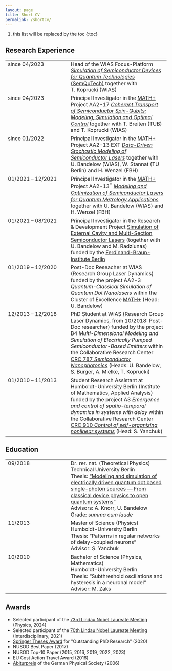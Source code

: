 ```yaml
---
layout: page
title: Short CV
permalink: /shortcv/
---
```


<style type="text/css">
	td {
		vertical-align: top;
	}
</style>


1. this list will be replaced by the toc
{:toc}



## Research Experience


<table width="100%">
	<tr>
		<td width="180px">since 04/2023</td>
		<td>Head of the WIAS Focus-Platform <a href="https://www.wias-berlin.de/research/fps/fp2"><i>Simulation of Semiconductor Devices for Quantum Technologies</i> (SemQuTech)</a> together with T.&nbsp;Koprucki (WIAS)</td>
	</tr>
	<tr>
		<td>since 04/2023</td>
		<td>Principal Investigator in the <a href="http://www.mathplus.de">MATH+</a> Project AA2-17 <a href="https://mathplus.de/research-2/application-areas/aa2-materials-light-devices/aa2-17/"><i>Coherent Transport of Semiconductor Spin-Qubits: Modeling, Simulation and Optimal Control</i></a> together with T.&nbsp;Breiten (TUB) and T.&nbsp;Koprucki (WIAS)</td>
	</tr>
	<tr>
		<td>since 01/2022</td>
		<td>Principal Investigator in the <a href="http://www.mathplus.de">MATH+</a> Project AA2-13 EXT <a href="https://mathplus.de/research-2/application-areas/aa2-materials-light-devices/aa2-13/"><i>Data-Driven Stochastic Modeling of Semiconductor Lasers</i></a> together with U.&nbsp;Bandelow (WIAS), W.&nbsp;Stannat (TU Berlin) and H.&nbsp;Wenzel (FBH)</td>
	</tr>
	<tr>
		<td>01/2021 &ndash; 12/2021</td>
		<td>Principal Investigator in the <a href="http://www.mathplus.de">MATH+</a> Project AA2-13<sup>&ast;</sup> <a href="https://mathplus.de/research-2/application-areas/aa2-materials-light-devices/aa2-13/"><i>Modeling and Optimization of Semiconductor Lasers for Quantum Metrology Applications</i></a> together with U.&nbsp;Bandelow (WIAS) and H.&nbsp;Wenzel (FBH)</td>        
	</tr>
	<tr>
		<td>01/2021 &ndash; 08/2021</td>
		<td>Principal Investigator in the Research &amp; Development Project <a href="https://www.wias-berlin.de/projects/SECMSSL/">Simulation of External Cavity and Multi-Section Semiconductor Lasers</a> (together with U.&nbsp;Bandelow and M.&nbsp;Radziunas) funded by the <a href="https://www.fbh-berlin.de">Ferdinand-Braun-Institute Berlin</a></td>
	</tr>
	<tr>
		<td>01/2019 &ndash; 12/2020</td>
		<td>Post-Doc Reseacher at WIAS (Research Group Laser Dynamics) 
        funded by the project AA2-3 <i>Quantum-Classical Simulation of Quantum Dot Nanolasers</i> within the Cluster of Excellence <a href="http://www.mathplus.de">MATH+</a> (Head: U.&nbsp;Bandelow)</td>
	</tr>
	<tr>
		<td>12/2013 &ndash; 12/2018</td>
		<td>PhD Student at WIAS (Research Group Laser Dynamics, from 10/2018: Post-Doc researcher) funded by the project B4 <i>Multi-Dimensional Modeling and Simulation of Electrically Pumped Semiconductor-Based Emitters</i> within the Collaborative Research Center <a href="https://www.sfb787.tu-berlin.de/">CRC 787 <i>Semiconductor Nanophotonics</i></a> (Heads: U.&nbsp;Bandelow, S.&nbsp;Burger, A.&nbsp;Mielke, T.&nbsp;Koprucki)</td>
	</tr>
	<tr>
		<td>01/2010 &ndash; 11/2013</td>
		<td>Student Research Assistant at Humboldt-University Berlin (Institute of Mathematics, Applied Analysis) funded by the project A3 <i>Emergence and control of spatio-temporal dynamics in systems with delay</i> within the Collaborative Research Center <a href="https://www.itp.tu-berlin.de/sfb910/">CRC 910 <i>Control of self-organizing nonlinear systems</i></a> (Head: S.&nbsp;Yanchuk)</td>
	</tr>
</table>



## Education

<table width="100%">
	<tr>
		<td width="180px">09/2018</td>
		<td>Dr. rer. nat. (Theoretical Physics)<br />
			Technical University Berlin<br />
			Thesis: <a href="http://dx.doi.org/10.14279/depositonce-7516">&ldquo;Modeling and simulation of electrically driven quantum dot based single-photon sources &mdash; From classical device physics to open quantum systems&rdquo;</a><br />
            Advisors: A.&nbsp;Knorr, U.&nbsp;Bandelow<br />
			Grade: <i>summa cum laude</i>
		</td>
		<!--<td width="120px" style="text-align: center; vertical-align: middle;"><img src="logos/tu_berlin.svg"
				height="52px" /></td>-->
	</tr>
	<tr>
		<td>11/2013</td>
		<td>Master of Science (Physics)<br />
			Humboldt-University Berlin<br />
			Thesis: &ldquo;Patterns in regular networks of delay-coupled neurons&rdquo;<br />
            Advisor: S.&nbsp;Yanchuk</td>
		<!--<td style="text-align: center; vertical-align: middle;"><img src="logos/hu_berlin.svg" height="60px" /></td>-->
	</tr>
	<tr>
		<td>10/2010</td>
		<td>Bachelor of Science (Physics, Mathematics)<br />
			Humboldt-University Berlin<br />
			Thesis: &ldquo;Subthreshold oscillations and hysteresis in a neuronal model&rdquo;<br />
            Advisor: M.&nbsp;Zaks</td>
		<!--<td style="text-align: center; vertical-align: middle;"><img src="logos/hu_berlin.svg" height="60px" /></td>-->
	</tr>
</table>



## Awards

<ul>
	<li>Selected participant of the <a href="https://www.lindau-nobel.org/">73rd Lindau Nobel Laureate Meeting</a>
		(Physics, 2024)</li>
	<li>Selected participant of the <a href="https://www.lindau-nobel.org/">70th Lindau Nobel Laureate Meeting</a>
		(Interdisciplinary, 2021)</li>
	<li><a href="https://www.springer.com/gp/book/9783030395421">Springer Theses Award</a> for "Outstanding PhD
		Research" (2020)</li>
	<li>NUSOD Best Paper (2017)</li>
	<li>NUSOD Top-10 Paper (2015, 2016, 2019, 2022, 2023)</li>
	<li>EU Cost Action Travel Award (2016)</li>
	<li><a href="https://www.dpg-physik.de/auszeichnungen/dpg-preise/abiturpreis/">Abiturpreis</a> of the German
		Physical Society (2006)</li>
</ul>
